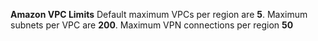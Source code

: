 
**Amazon VPC Limits**
Default maximum VPCs per region are **5**.
Maximum subnets per VPC are **200**.
Maximum VPN connections per region **50**